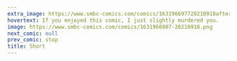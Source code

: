 ```yaml
---
extra_image: https://www.smbc-comics.com/comics/163196697720210918after.png
hovertext: If you enjoyed this comic, I just slightly murdered you.
image: https://www.smbc-comics.com/comics/1631966907-20210918.png
next_comic: null
prev_comic: stop
title: Short
---
```


